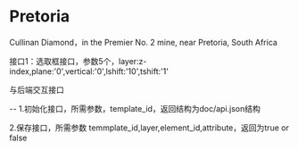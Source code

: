# Pretoria
Cullinan Diamond，in the Premier No. 2 mine, near Pretoria, South Africa

接口1：选取框接口，参数5个，layer:z-index,plane:'0',vertical:'0',lshift:'10',tshift:'1'

与后端交互接口

--
1.初始化接口，所需参数，template_id，返回结构为doc/api.json结构

2.保存接口，所需参数 temmplate_id,layer,element_id,attribute，返回为true or false
		